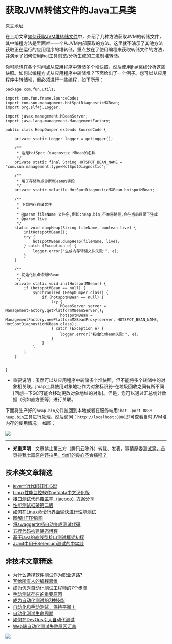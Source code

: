 # 获取JVM转储文件的Java工具类

[原文地址](https://blogs.oracle.com/sundararajan/programmatically-dumping-heap-from-java-applications)

在上期文章[如何获取JVM堆转储文件](https://mp.weixin.qq.com/s/qCg7nsXVvT1q-9yquQOfWA)中，介绍了几种方法获取JVM的转储文件，其中编程方法是里面唯一一个从JVM内部获取的方法。这里就不演示了其他方法获取正在运行的应用程序的堆转储，重点放在了使用编程来获取转储文件的方法，并演示了如何使用jhat工具浏览/分析生成的二进制堆转储。

你可能想在各个时间点从应用程序中转储多个堆快照，然后使用jhat离线分析这些快照。如何以编程方式从应用程序中转储堆？下面给出了一个例子。您可以从应用程序中转储堆，但必须进行一些编程，如下所示：

```
package com.fun.utils;

import com.fun.frame.SourceCode;
import com.sun.management.HotSpotDiagnosticMXBean;
import org.slf4j.Logger;

import javax.management.MBeanServer;
import java.lang.management.ManagementFactory;

public class HeapDumper extends SourceCode {

    private static Logger logger = getLogger();

    /**
     * 这是HotSpot Diagnostic MBean的名称
     */
    private static final String HOTSPOT_BEAN_NAME = "com.sun.management:type=HotSpotDiagnostic";

    /**
     * 用于存储热点诊断MBean的字段
     */
    private static volatile HotSpotDiagnosticMXBean hotspotMBean;

    /**
     * 下载内存转储文件
     *
     * @param fileName 文件名,例如:heap.bin,不兼容路径,会在当前目录下生成
     * @param live
     */
    static void dumpHeap(String fileName, boolean live) {
        initHotspotMBean();
        try {
            hotspotMBean.dumpHeap(fileName, live);
        } catch (Exception e) {
            logger.error("生成内存转储文件失败!", e);
        }
    }

    /**
     * 初始化热点诊断MBean
     */
    private static void initHotspotMBean() {
        if (hotspotMBean == null) {
            synchronized (HeapDumper.class) {
                if (hotspotMBean == null) {
                    try {
                        MBeanServer server = ManagementFactory.getPlatformMBeanServer();
                        hotspotMBean = ManagementFactory.newPlatformMXBeanProxy(server, HOTSPOT_BEAN_NAME, HotSpotDiagnosticMXBean.class);
                    } catch (Exception e) {
                        logger.error("初始化mbean失败!", e);
                    }
                }
            }
        }
    }


}
```

* 重要说明：虽然可以从应用程序中转储多个堆快照，但不能将多个转储中的对象相关联。jmap工具使用对象地址作为对象标识符-在垃圾回收之间有所不同[回想一下GC可能会移动更改对象地址的对象]。但是，您可以通过汇总统计数据（例如直方图等）进行关联。

下面将生产好的`heap.bin`文件拉回到本地或者在服务端用`jhat -port 8888 heap.bin`工具进行处理，然后访问：`http://localhost:8888`即可查看当时JVM堆内存的使用情况。
如图：

![](http://pic.automancloud.com/QQ20191207-150829.png)

---
* **郑重声明**：文章禁止第三方（腾讯云除外）转载、发表，事情原委[测试窝，首页抄我七篇原创还拉黑，你们的良心不会痛吗？](https://mp.weixin.qq.com/s/ke5avkknkDMCLMAOGT7wiQ)

## 技术类文章精选

- [java一行代码打印心形](https://mp.weixin.qq.com/s/QPSryoSbViVURpSa9QXtpg)
- [Linux性能监控软件netdata中文汉化版](https://mp.weixin.qq.com/s/fdXtK-5WwKnxjLZdyg6-nA)
- [接口测试代码覆盖率（jacoco）方案分享](https://mp.weixin.qq.com/s/D73Sq6NLjeRKN8aCpGLOjQ)
- [性能测试框架第二版](https://mp.weixin.qq.com/s/JPyGQ2DRC6EVBmZkxAoVWA)
- [如何在Linux命令行界面愉快进行性能测试](https://mp.weixin.qq.com/s/fwGqBe1SpA2V0lPfAOd04Q)
- [图解HTTP脑图](https://mp.weixin.qq.com/s/100Vm8FVEuXs0x6rDGTipw)
- [将swagger文档自动变成测试代码](https://mp.weixin.qq.com/s/SY8mVenj0zMe5b47GS9VSQ)
- [五行代码构建静态博客](https://mp.weixin.qq.com/s/hZnimJOg5OqxRSDyFvuiiQ)
- [基于java的直线型接口测试框架初探](https://mp.weixin.qq.com/s/xhg4exdb1G18-nG5E7exkQ)
- [JUnit中用于Selenium测试的中实践](https://mp.weixin.qq.com/s/KG4sltQMCfH2MGXkRdtnwA)

## 非技术文章精选

- [为什么选择软件测试作为职业道路?](https://mp.weixin.qq.com/s/o83wYvFUvy17kBPLDO609A)
- [写给所有人的编程思维](https://mp.weixin.qq.com/s/Oj33UCnYfbUgzsBzEm2GPQ)
- [成为优秀自动化测试工程师的7个步骤](https://mp.weixin.qq.com/s/wdw1l4AZnPpdPBZZueCcnw)
- [手动测试存在的重要原因](https://mp.weixin.qq.com/s/mW5vryoJIkeskZLkBPFe0Q)
- [成为自动化测试的7种技能](https://mp.weixin.qq.com/s/e-HAGMO0JLR7VBBWLvk0dQ)
- [自动化和手动测试，保持平衡！](https://mp.weixin.qq.com/s/mMr_4C98W_FOkks2i2TiCg)
- [自动化测试生命周期](https://mp.weixin.qq.com/s/SH-vb2RagYQ3sfCY8QM5ew)
- [如何在DevOps引入自动化测试](https://mp.weixin.qq.com/s/MclK3VvMN1dsiXXJO8g7ig)
- [Web端自动化测试失败原因汇总](https://mp.weixin.qq.com/s/qzFth-Q9e8MTms1M8L5TyA)


![](https://mmbiz.qpic.cn/mmbiz_jpg/13eN86FKXzCMW6WN4Wch71qNtGQvxLRSGejZpr37OWa7CDYg5e4ZeanaGWuBgRAX3jicJNIhcyyZPXbKByXcl7w/640?wx_fmt=jpeg&tp=webp&wxfrom=5&wx_lazy=1&wx_co=1)